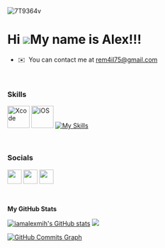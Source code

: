 ![7T9364v](https://user-images.githubusercontent.com/101125278/225346361-4d67174c-30a7-4fbe-b613-c7c57359e2e7.gif)


Hi ![](https://user-images.githubusercontent.com/18350557/176309783-0785949b-9127-417c-8b55-ab5a4333674e.gif)My name is Alex!!!
===============================================================================================================================

* ✉️  You can contact me at [rem4il75@gmail.com](mailto:rem4il75@gmail.com)

</br>

### Skills
<img height="50" src="https://user-images.githubusercontent.com/25181517/186711578-bf30cb30-40b7-4b45-95a5-bdf837c372e7.png" alt="Xcode" title="Xcode" /> <img height="50" src="https://user-images.githubusercontent.com/25181517/121406611-a8246b80-c95e-11eb-9b11-b771486377f6.png" alt="iOS" title="iOS" />
[![My Skills](https://skillicons.dev/icons?i=swift,firebase,git,md,stackoverflow,ai,ps,figma,xd)](https://skillicons.dev)


</br>

### Socials

<p align="left"> <a href="https://www.github.com/iamalexmih" target="_blank" rel="noreferrer"><img src="https://raw.githubusercontent.com/danielcranney/readme-generator/main/public/icons/socials/github-dark.svg" width="32" height="32" /></a> <a href="https://www.linkedin.com/in/alexey-poprotskiy-223804b6/" target="_blank" rel="noreferrer"><img src="https://raw.githubusercontent.com/danielcranney/readme-generator/main/public/icons/socials/linkedin.svg" width="32" height="32" /></a> <a href="https://www.stackoverflow.com/users/21206011/alex" target="_blank" rel="noreferrer"><img src="https://raw.githubusercontent.com/danielcranney/readme-generator/main/public/icons/socials/stackoverflow.svg" width="32" height="32" /></a></p>

</br>

<b>My GitHub Stats</b>

<a href="http://www.github.com/iamalexmih"><img src="https://github-readme-stats.vercel.app/api?username=iamalexmih&show_icons=true&hide=&count_private=true&title_color=0891b2&text_color=ffffff&icon_color=0891b2&bg_color=1c1917&hide_border=true&show_icons=true" alt="iamalexmih's GitHub stats" /></a>            <a href="http://www.github.com/iamalexmih"><img src="https://github-readme-streak-stats.herokuapp.com/?user=iamalexmih&stroke=ffffff&background=1c1917&ring=0891b2&fire=0891b2&currStreakNum=ffffff&currStreakLabel=0891b2&sideNums=ffffff&sideLabels=ffffff&dates=ffffff&hide_border=true" /></a>

<a href="http://www.github.com/iamalexmih"><img src="https://github-readme-activity-graph.cyclic.app/graph?username=iamalexmih&bg_color=1c1917&color=ffffff&line=0891b2&point=ffffff&area_color=1c1917&area=true&hide_border=true&custom_title=GitHub%20Commits%20Graph" alt="GitHub Commits Graph" /></a>
